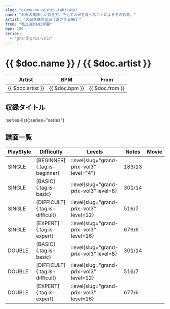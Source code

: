 ```yaml
---
slug: "okome-no-oishii-takikata"
name: "お米の美味しい炊き方、そしてお米を食べることによるその効果。"
artist: "大日本鉄倶楽部【あさき＆96】"
from: "私立BEMANI学園"
bpm: 190
series:
  - "grand-prix-vol3"
---
```


# {{ $doc.name }} / {{ $doc.artist }}

|Artist|BPM|From|
|------|---|----|
|{{ $doc.artist }}|{{ $doc.bpm }}|{{ $doc.from }}|

## 収録タイトル

:series-list{:series="series"}

## 譜面一覧

|PlayStyle|Difficulty|Levels|Notes|Movie|
|---------|----------|------|-----|-----|
|SINGLE|[BEGINNER]{.tag.is-beginner}|<div class="field is-grouped is-grouped-multiline"> :level{slug="grand-prix-vol3" level="4"}</div>|183/13||
|SINGLE|[BASIC]{.tag.is-basic}|<div class="field is-grouped is-grouped-multiline"> :level{slug="grand-prix-vol3" level=8}</div>|301/14||
|SINGLE|[DIFFICULT]{.tag.is-difficult}|<div class="field is-grouped is-grouped-multiline"> :level{slug="grand-prix-vol3" level=12}</div>|516/7||
|SINGLE|[EXPERT]{.tag.is-expert}|<div class="field is-grouped is-grouped-multiline"> :level{slug="grand-prix-vol3" level=16}</div>|679/6||
|DOUBLE|[BASIC]{.tag.is-basic}|<div class="field is-grouped is-grouped-multiline"> :level{slug="grand-prix-vol3" level=8}</div>|301/14||
|DOUBLE|[DIFFICULT]{.tag.is-difficult}|<div class="field is-grouped is-grouped-multiline"> :level{slug="grand-prix-vol3" level=12}</div>|516/7||
|DOUBLE|[EXPERT]{.tag.is-expert}|<div class="field is-grouped is-grouped-multiline"> :level{slug="grand-prix-vol3" level=16}</div>|677/6||

